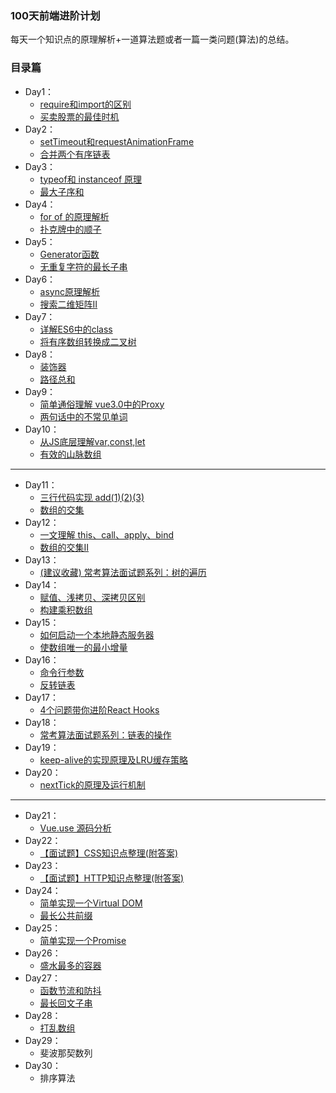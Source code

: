 
### 100天前端进阶计划
每天一个知识点的原理解析+一道算法题或者一篇一类问题(算法)的总结。

### 目录篇

- Day1：
    - [require和import的区别](./001/import和require.md)
    - [买卖股票的最佳时机](./001/买卖股票的最佳时机.md)
- Day2：
    - [setTimeout和requestAnimationFrame](./合并两个有序链表.md)
    - [合并两个有序链表](./002/合并两个有序链表.md)
- Day3：
    - [typeof和 instanceof 原理](./003/typeof和instanceof原理.md)
    - [最大子序和](./003/最大子序和.md)
- Day4：
    - [for of 的原理解析](./004/for...of原理解析.md)
    - [扑克牌中的顺子](./004/扑克牌中的顺子.md)
- Day5：
    - [Generator函数](./005/Generator函数.md)
    - [无重复字符的最长子串](./005/无重复字符的最长子串.md)
- Day6：
    - [async原理解析](./006/async原理解析.md)
    - [搜索二维矩阵II](./006/搜索二维矩阵II.md)
- Day7：
   - [详解ES6中的class](./007/详解ES6中的class.md)
   - [将有序数组转换成二叉树](./007/将有序数组转换成二叉树.md) 
- Day8：
   - [装饰器](./008/装饰器.md)
   - [路径总和](./008/路径总和.md)
- Day9：
   - [简单通俗理解 vue3.0中的Proxy](./009/简单通俗理解vue3.0中的Proxy.md)
   - [两句话中的不常见单词](./009/两句话中的不常见单词.md)
- Day10：
   - [从JS底层理解var,const,let](./010/从JS底层理解var,const,let.md)
   - [有效的山脉数组](./010/有效的山脉数组.md)
---

- Day11：
   - [三行代码实现 add(1)(2)(3)](https://github.com/funnycoderstar/blog/issues/117)
   - [数组的交集](https://github.com/funnycoderstar/leetcode/issues/59)
- Day12：
   - [一文理解 this、call、apply、bind](https://github.com/funnycoderstar/blog/issues/118)
   - [数组的交集II](https://github.com/funnycoderstar/leetcode/issues/60)
- Day13：
   - [(建议收藏) 常考算法面试题系列：树的遍历](https://github.com/funnycoderstar/leetcode/issues/61)
- Day14：
   - [赋值、浅拷贝、深拷贝区别](https://github.com/funnycoderstar/blog/issues/119)
   - [构建乘积数组](https://github.com/funnycoderstar/leetcode/issues/62)
- Day15：
   - [如何启动一个本地静态服务器](https://github.com/funnycoderstar/blog/issues/72)
   - [使数组唯一的最小增量](https://github.com/funnycoderstar/leetcode/issues/63)
- Day16：
   - [命令行参数](https://github.com/funnycoderstar/blog/issues/41)
   - [反转链表](https://github.com/funnycoderstar/leetcode/issues/54)
- Day17：
   - [4个问题带你进阶React Hooks](https://github.com/funnycoderstar/blog/issues/120)
- Day18：
   - [常考算法面试题系列：链表的操作](https://github.com/funnycoderstar/leetcode/issues/64)
- Day19：
   - [keep-alive的实现原理及LRU缓存策略](https://github.com/funnycoderstar/blog/issues/121)
- Day20：
   - [nextTick的原理及运行机制](https://github.com/funnycoderstar/blog/issues/123)
---

- Day21：
   - [Vue.use 源码分析](https://github.com/funnycoderstar/blog/issues/124)
- Day22：
   - [【面试题】CSS知识点整理(附答案) ](https://github.com/funnycoderstar/blog/issues/126)
- Day23：
   - [【面试题】HTTP知识点整理(附答案)](https://github.com/funnycoderstar/blog/issues/127)
- Day24：
   - [简单实现一个Virtual DOM](https://github.com/funnycoderstar/blog/issues/130)
   - [最长公共前缀](https://github.com/funnycoderstar/leetcode/issues/65)
- Day25：
   - [简单实现一个Promise](https://github.com/funnycoderstar/blog/issues/49)
- Day26：
   - [盛水最多的容器](https://github.com/funnycoderstar/leetcode/issues/66)
- Day27：
   - [函数节流和防抖](https://github.com/funnycoderstar/blog/issues/132)
   - [最长回文子串](https://github.com/funnycoderstar/leetcode/issues/67)
- Day28：
   - [打乱数组](https://github.com/funnycoderstar/leetcode/issues/68)
- Day29：
   - 斐波那契数列
- Day30：
   - 排序算法